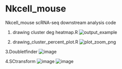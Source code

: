 # Nkcell_mouse
Nkcell_mouse scRNA-seq downstream analysis code

1. drawing cluster deg heatmap.R
![output_example](https://user-images.githubusercontent.com/42495757/113646882-ad4a0d80-96c4-11eb-8538-1a26a2d00b0e.png)

2. drawing_cluster_percent_plot.R
![plot_zoom_png](https://user-images.githubusercontent.com/42495757/113659501-2190ab00-96dd-11eb-9ec7-db18bad67033.png)

3.Doubletfinder
![image](https://user-images.githubusercontent.com/42495757/113691865-df309380-9707-11eb-8567-eeb4f7ce1309.png)

4.SCtransform
![image](https://user-images.githubusercontent.com/42495757/114653459-149a3a00-9d23-11eb-86cf-581fb58637a9.png)
![image](https://user-images.githubusercontent.com/42495757/114653465-195eee00-9d23-11eb-82de-d46a2b0edf0b.png)
